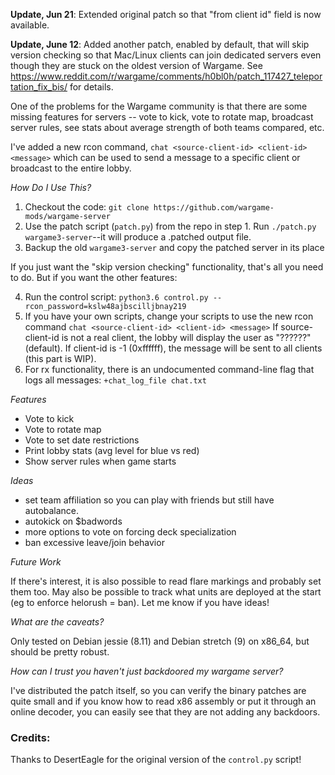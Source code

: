 **Update, Jun 21**: Extended original patch so that "from client id" field is now available.

**Update, June 12**: Added another patch, enabled by default, that will skip version checking so that Mac/Linux clients can join dedicated servers even though they are stuck on the oldest version of Wargame. See https://www.reddit.com/r/wargame/comments/h0bl0h/patch_117427_teleportation_fix_bis/ for details.

One of the problems for the Wargame community is that there are some
missing features for servers -- vote to kick, vote to rotate map, broadcast
server rules, see stats about average strength of both teams compared, etc.

I've added a new rcon command, `chat <source-client-id> <client-id> <message>` which
can be used to send a message to a specific client or broadcast to the entire
lobby.

*How Do I Use This?*

1. Checkout the code: `git clone https://github.com/wargame-mods/wargame-server`
2. Use the patch script (`patch.py`) from the repo in step 1. Run `./patch.py wargame3-server`--it will produce a .patched output file.
3. Backup the old `wargame3-server` and copy the patched server in its place

If you just want the "skip version checking" functionality, that's all you need to do. But if you want the other features:

4. Run the control script: `python3.6 control.py --rcon_password=kslw48ajbscilljbnay219`
5. If you have your own scripts, change your scripts to use the new rcon command
     `chat <source-client-id> <client-id> <message>` If source-client-id is not a real client, the lobby will display the user as "??????" (default). If client-id is -1 (0xffffff), the message will be sent to all clients (this part is WIP).
6. For rx functionality, there is an undocumented command-line flag that logs all messages: 
     `+chat_log_file chat.txt`

*Features*

* Vote to kick
* Vote to rotate map
* Vote to set date restrictions
* Print lobby stats (avg level for blue vs red)
* Show server rules when game starts

*Ideas*

* set team affiliation so you can play with friends but still have autobalance. 
* autokick on $badwords
* more options to vote on forcing deck specialization
* ban excessive leave/join behavior

*Future Work*

If there's interest, it is also possible to read flare markings and probably set
them too. May also be possible to track what units are deployed at the start
(eg to enforce helorush = ban). Let me know if you have ideas!

*What are the caveats?*

Only tested on Debian jessie (8.11) and Debian stretch (9) on x86_64, but should
be pretty robust.

*How can I trust you haven't just backdoored my wargame server?*

I've distributed the patch itself, so you can verify the binary patches are
quite small and if you know how to read x86 assembly or put it through an online
decoder, you can easily see that they are not adding any backdoors.

### Credits:

Thanks to DesertEagle for the original version of the `control.py` script!
